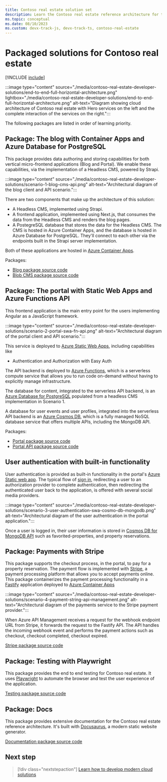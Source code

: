 ```yaml
---
title: Contoso real estate solution set
description: Learn the Contoso real estate reference architecture for this enterprise-grade modern composable cloud-native application and its scenarios.
ms.topic: conceptual
ms.date: 08/10/2023
ms.custom: devx-track-js, devx-track-ts, contoso-real-estate
---
```


# Packaged solutions for Contoso real estate 

[!INCLUDE [include](./includes/contoso-intro-paragraph.md)]

:::image type="content" source="./media/contoso-real-estate-developer-solutions/end-to-end-full-horizontal-architecture.png" lightbox="./media/contoso-real-estate-developer-solutions/end-to-end-full-horizontal-architecture.png" alt-text="Diagram showing cloud architecture of Contoso real estate with Hero services on the left and the complete interaction of the services on the right.":::

The following packages are listed in order of learning priority.

## Package: The blog with Container Apps and Azure Database for PostgreSQL

This package provides data authoring and storing capabilities for both vertical micro-frontend applications (Blog and Portal). We enable these capabilities, via the implementation of a Headless CMS, powered by Strapi. 

:::image type="content" source="./media/contoso-real-estate-developer-solutions/scenario-1-blog-cms-api.png" alt-text="Architectural diagram of the blog client and API scenario.":::

There are two components that make up the architecture of this solution:

- A Headless CMS, implemented using Strapi.
- A frontend application, implemented using Next.js, that consumes the data from the Headless CMS and renders the blog pages.
- A PostegreSQL database that stores the data for the Headless CMS. The CMS is hosted in Azure Container Apps, and the database is hosted in Azure Database for PostgreSQL. They'll connect to each other via the endpoints built in the Strapi server implementation.

Both of these applications are hosted in [Azure Container Apps](/azure/container-apps/overview).

Packages:

* [Blog package source code](https://github.com/Azure-Samples/contoso-real-estate/tree/main/packages/blog)
* [Blob CMS package source code](https://github.com/Azure-Samples/contoso-real-estate/tree/main/packages/blog-cms)

## Package: The portal with Static Web Apps and Azure Functions API

This frontend application is the main entry point for the users implementing Angular as a JavaScript framework. 

:::image type="content" source="./media/contoso-real-estate-developer-solutions/scenario-2-portal-swa-fn-api.png" alt-text="Architectural diagram of the portal client and API scenario.":::

This service is deployed to [Azure Static Web Apps](/azure/static-web-apps/authentication-authorization), including capabilities like 
  - Authentication and Authorization with Easy Auth

The API backend is deployed to [Azure Functions](/azure/azure-functions/), which is a serverless compute service that allows you to run code on-demand without having to explicitly manage infrastructure.

The database for content, integrated to the serverless API backend, is an [Azure Database for PostgreSQL](https://azure.microsoft.com/services/postgresql/) populated from a headless CMS implementation in Scenario 1.

A database for user events and user profiles, integrated into the serverless API backend is an [Azure Cosmos DB](https://azure.microsoft.com/services/cosmos-db/), which is a fully managed NoSQL database service that offers multiple APIs, including the MongoDB API. 

Packages:

* [Portal package source code](https://github.com/Azure-Samples/contoso-real-estate/tree/main/packages/portal)
* [Portal API package source code](https://github.com/Azure-Samples/contoso-real-estate/tree/main/packages/api)

## User authentication with built-in functionality

User authentication is provided as built-in functionality in the portal's [Azure Static web app](/azure/static-web-apps/). The typical flow of [sign in](/azure/static-web-apps/authentication-authorization), redirecting a user to an authorization provider to complete authentication, then redirecting the authenticated user back to the application, is offered with several social media providers.

:::image type="content" source="./media/contoso-real-estate-developer-solutions/scenario-3-user-authentication-swa-cosmo-db-mongodb.png" alt-text="Architectural diagram of the user authentication in the portal application.":::

Once a user is logged in, their user information is stored in [Cosmos DB for MongoDB API](/azure/cosmos-db/mongodb/choose-model) such as favorited-properties, and property reservations. 

## Package: Payments with Stripe

This package supports the checkout process, in the portal, to pay for a property reservation. The payment flow is implemented with [Stripe](https://stripe.com/), a payment processing platform that allows you to accept payments online.
This package containerizes the payment processing functionality in a [Fastify](https://fastify.dev/) application deployed to [Azure Container Apps](/azure/container-apps/overview)

:::image type="content" source="./media/contoso-real-estate-developer-solutions/scenario-4-payment-string-api-management.png" alt-text="Architectural diagram of the payments service to the Stripe payment provider.":::

When Azure API Management receives a request for the webhook endpoint URL from Stripe, it forwards the request to the Fastify API. The API handles the incoming webhook event and performs the payment actions such as checkout, checkout completed, checkout expired. 

[Stripe package source code](https://github.com/Azure-Samples/contoso-real-estate/tree/main/packages/stripe)

## Package: Testing with Playwright

This package provides the end to end testing for Contoso real estate. It uses [Playwright](https://playwright.dev/) to automate the browser and test the user experience of the application. 

[Testing package source code](https://github.com/Azure-Samples/contoso-real-estate/tree/main/packages/testing)

## Package: Docs

This package provides extensive documentation for the Contoso real estate reference architecture. It's built with [Docusaurus](https://docusaurus.io/), a modern static website generator. 

[Documentation package source code](https://github.com/Azure-Samples/contoso-real-estate/tree/main/packages/docs)

## Next step

> [!div class="nextstepaction"]
> [Learn how to develop modern cloud solutions](contoso-real-estate-developer-tools.md)
